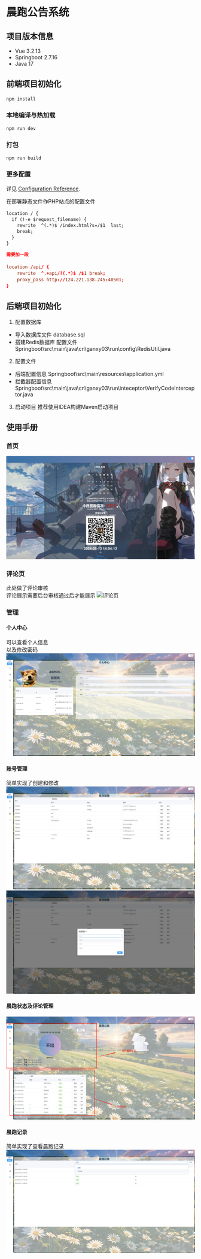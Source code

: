 # 晨跑公告系统

## 项目版本信息
+ Vue 3.2.13
+ Springboot 2.7.16
+ Java 17

## 前端项目初始化
```
npm install
```

### 本地编译与热加载
```
npm run dev
```

### 打包
```
npm run build
```

### 更多配置
详见 [Configuration Reference](https://cli.vuejs.org/config/).

在部署静态文件作PHP站点的配置文件

```伪静态
location / {
  if (!-e $request_filename) {
    rewrite  ^(.*)$ /index.html?s=/$1  last;
    break;
  }
}

```

```nginx.conf
需要加一段

location /api/ {
    rewrite  ^.+api/?(.*)$ /$1 break;
    proxy_pass http://124.221.138.245:40501;
}

```


## 后端项目初始化

1. 配置数据库
+ 导入数据库文件 database.sql
+ 搭建Redis数据库 配置文件 Springboot\src\main\java\cn\ganxy03\run\config\RedisUtil.java
2. 配置文件
+ 后端配置信息 Springboot\src\main\resources\application.yml
+ 拦截器配置信息 Springboot\src\main\java\cn\ganxy03\run\inteceptor\VerifyCodeInterceptor.java
3. 启动项目
推荐使用IDEA构建Maven启动项目

## 使用手册

### 首页
![首页](./wiki/img/01.png)
### 评论页
此处做了评论审核  
评论展示需要后台审核通过后才能展示
![评论页](./wiki/img/02.png)

### 管理
#### 个人中心
可以查看个人信息  
以及修改密码
![个人中心](./wiki/img/03.png)

#### 账号管理
简单实现了创建和修改
![账号管理](./wiki/img/04.png)
![账号管理](./wiki/img/07.png) 

#### 晨跑状态及评论管理
![评论管理](./wiki/img/05.png)

#### 晨跑记录
简单实现了查看晨跑记录
![晨跑记录](./wiki/img/06.png) 
